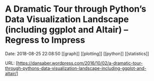 # A Dramatic Tour through Python’s Data Visualization Landscape (including ggplot and Altair) – Regress to Impress

Date: 2018-08-25 22:08:50
[[graph]] [[plotting]] [[python]] [[statistics]]

URL: [https://dansaber.wordpress.com/2016/10/02/a-dramatic-tour-through-pythons-data-visualization-landscape-including-ggplot-and-altair/]
